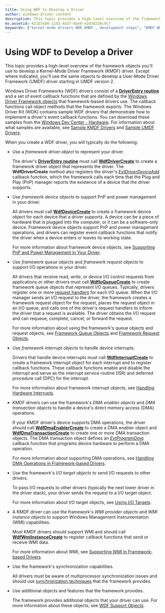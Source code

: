 ```yaml
---
title: Using WDF to Develop a Driver
author: windows-driver-content
description: This topic provides a high-level overview of the framework objects you'll use to develop a Kernel-Mode Driver Framework (KMDF) driver.
ms.assetid: 421b7eb8-11d3-4a37-8ae8-e2d3d216c9c7
keywords: ["kernel-mode drivers WDK KMDF , development steps", "KMDF WDK , development steps", "Kernel-Mode Driver Framework WDK , development steps", "framework-based drivers WDK KMDF , development steps"]
---
```


# Using WDF to Develop a Driver


This topic provides a high-level overview of the framework objects you'll use to develop a Kernel-Mode Driver Framework (KMDF) driver. Except where indicated, you'll use the same objects to develop a User-Mode Driver Framework (UMDF) driver starting in UMDF version 2.

Windows Driver Frameworks (WDF) drivers consist of a [**DriverEntry routine**](https://msdn.microsoft.com/library/windows/hardware/ff540807) and a set of event callback functions that are defined by the [Windows Driver Framework objects](wdf-objects.md) that framework-based drivers use. The callback functions call object methods that the framework exports. The Windows Driver Kit (WDK) contains sample WDF drivers that demonstrate how to implement a driver's event callback functions. You can download these samples from the [Windows Dev Center - Hardware](http://go.microsoft.com/fwlink/p/?linkid=256387). For information about what samples are available, see [Sample KMDF Drivers](sample-kmdf-drivers.md) and [Sample UMDF Drivers](sample-umdf-drivers.md).

When you create a WDF driver, you will typically do the following:

-   Use a *framework driver object* to represent your driver.

    The driver's [**DriverEntry routine**](https://msdn.microsoft.com/library/windows/hardware/ff540807) must call [**WdfDriverCreate**](https://msdn.microsoft.com/library/windows/hardware/ff547175) to create a framework driver object that represents the driver. The **WdfDriverCreate** method also registers the driver's [*EvtDriverDeviceAdd*](https://msdn.microsoft.com/library/windows/hardware/ff541693) callback function, which the framework calls each time that the Plug and Play (PnP) manager reports the existence of a device that the driver supports.

-   Use *framework device objects* to support PnP and power management in your driver.

    All drivers must call [**WdfDeviceCreate**](https://msdn.microsoft.com/library/windows/hardware/ff545926) to create a framework device object for each device that a driver supports. A device can be a piece of hardware that is plugged into the computer, or it can be a software-only device. Framework device objects support PnP and power management operations, and drivers can register event callback functions that notify the driver when a device enters or leaves its working state.

    For more information about framework device objects, see [Supporting PnP and Power Management in Your Driver](supporting-pnp-and-power-management-in-your-driver.md).

-   Use *framework queue objects* and *framework request objects* to support I/O operations in your driver.

    All drivers that receive read, write, or device I/O control requests from applications or other drivers must call [**WdfIoQueueCreate**](https://msdn.microsoft.com/library/windows/hardware/ff547401) to create framework queue objects that represent I/O queues. Typically, drivers register one or more [request handlers](request-handlers.md) for each I/O queue. When the I/O manager sends an I/O request to the driver, the framework creates a framework request object for the request, places the request object in an I/O queue, and calls one of the driver's request handlers to inform the driver that a request is available. The driver obtains the I/O request and can requeue, complete, cancel, or forward the request.

    For more information about using the framework's queue objects and request objects, see [Framework Queue Objects](framework-queue-objects.md) and [Framework Request Objects](framework-request-objects.md).

-   Use *framework interrupt objects* to handle device interrupts.

    Drivers that handle device interrupts must call [**WdfInterruptCreate**](https://msdn.microsoft.com/library/windows/hardware/ff547345) to create a framework interrupt object for each interrupt and to register callback functions. These callback functions enable and disable the interrupt and serve as the interrupt service routine (ISR) and deferred procedure call (DPC) for the interrupt.

    For more information about framework interrupt objects, see [Handling Hardware Interrupts](handling-hardware-interrupts.md).

-   KMDF drivers can use the framework's *DMA enabler objects* and *DMA transaction objects* to handle a device's direct memory access (DMA) operations.

    If your KMDF driver's device supports DMA operations, the driver should call [**WdfDmaEnablerCreate**](https://msdn.microsoft.com/library/windows/hardware/ff546983) to create a DMA enabler object and [**WdfDmaTransactionCreate**](https://msdn.microsoft.com/library/windows/hardware/ff547027) to create one or more DMA transaction objects. The DMA transaction object defines an [*EvtProgramDma*](https://msdn.microsoft.com/library/windows/hardware/ff541816) callback function that programs device hardware to perform a DMA operation.

    For more information about supporting DMA operations, see [Handling DMA Operations in Framework-based Drivers](handling-dma-operations-in-kmdf-drivers.md).

-   Use the framework's *I/O target objects* to send I/O requests to other drivers.

    To pass I/O requests to other drivers (typically the next lower driver in the driver stack), your driver sends the request to a I/O target object.

    For more information about I/O target objects, see [Using I/O Targets](using-i-o-targets.md).

-   A KMDF driver can use the framework's *WMI provider objects* and *WMI instance objects* to support Windows Management Instrumentation (WMI) capabilities.

    Most KMDF drivers should support WMI and should call [**WdfWmiInstanceCreate**](https://msdn.microsoft.com/library/windows/hardware/ff551178) to register callback functions that send or receive WMI data.

    For more information about WMI, see [Supporting WMI in Framework-based Drivers](supporting-wmi-in-kmdf-drivers.md).

-   Use the framework's synchronization capabilities.

    All drivers must be aware of multiprocessor synchronization issues and should use [synchronization techniques](synchronization-techniques-for-wdf-drivers.md) that the framework provides.

-   Use additional objects and features that the framework provides.

    The framework provides additional objects that your driver can use. For more information about these objects, see [WDF Support Objects](wdf-support-objects.md).

 

 





